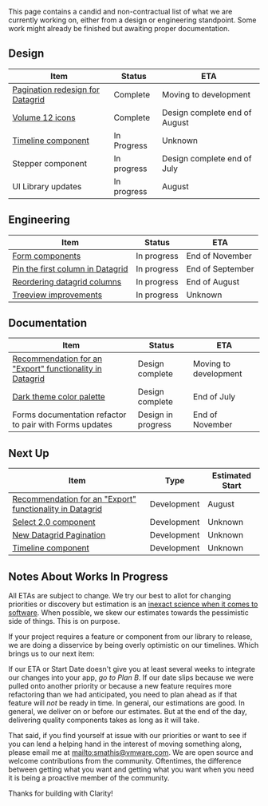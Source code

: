 This page contains a candid and non-contractual list of what we are currently working on,
either from a design or engineering standpoint. Some work might already be finished
but awaiting proper documentation.

## Design
Item|Status|ETA
----|----|----
[Pagination redesign for Datagrid](https://github.com/vmware/clarity/issues/1384)|Complete|Moving to development
[Volume 12 icons](https://github.com/vmware/clarity/issues/2222)|Complete|Design complete end of August
[Timeline component](https://github.com/vmware/clarity/issues/1633)|In Progress|Unknown
Stepper component|In progress|Design complete end of July
UI Library updates|In progress|August

## Engineering
Item|Status|ETA
----|----|----
[Form components](https://github.com/vmware/clarity/issues/1878)|In progress|End of November
[Pin the first column in Datagrid](https://github.com/vmware/clarity/issues/1586)|In progress|End of September
[Reordering datagrid columns](https://github.com/vmware/clarity/issues/1771)|In progress|End of August
[Treeview improvements](https://github.com/vmware/clarity/issues/1400)|In progress|Unknown

## Documentation
Item|Status|ETA
----|----|----
[Recommendation for an "Export" functionality in Datagrid](https://github.com/vmware/clarity/issues/2286)|Design complete|Moving to development
[Dark theme color palette](https://github.com/vmware/clarity/issues/2390)|Design complete|End of July
Forms documentation refactor to pair with Forms updates|Design in progress|End of November

## Next Up
Item|Type|Estimated Start
----|----|----
[Recommendation for an "Export" functionality in Datagrid](https://github.com/vmware/clarity/issues/2286)|Development|August
[Select 2.0 component](https://github.com/vmware/clarity/issues/248)|Development|Unknown
[New Datagrid Pagination](https://github.com/vmware/clarity/issues/2361)|Development|Unknown
[Timeline component](https://github.com/vmware/clarity/issues/1633)|Development|Unknown

## Notes About Works In Progress

All ETAs are subject to change. We try our best to allot for changing priorities or discovery but estimation is an [inexact science when it comes to software](https://techcrunch.com/2016/04/30/estimate-thrice-develop-once/). When possible, we skew our estimates towards the pessimistic side of things. This is on purpose.

If your project requires a feature or component from our library to release, we are doing a disservice by being overly optimistic on our timelines. Which brings us to our next item:

If our ETA or Start Date doesn't give you at least several weeks to integrate our changes into your app, _go to Plan B_. If our date slips because we were pulled onto another priority or because a new feature requires more refactoring than we had anticipated, you need to plan ahead as if that feature will _not_ be ready in time. In general, our estimations are good. In general, we deliver on or before our estimates. But at the end of the day, delivering quality components takes as long as it will take.

That said, if you find yourself at issue with our priorities or want to see if you can lend a helping hand in the interest of moving something along, please email me at [mailto:smathis@vmware.com](smathis@vmware.coml). We are open source and welcome contributions from the community. Oftentimes, the difference between getting what you want and getting what you want when you need it is being a proactive member of the community.

Thanks for building with Clarity!
